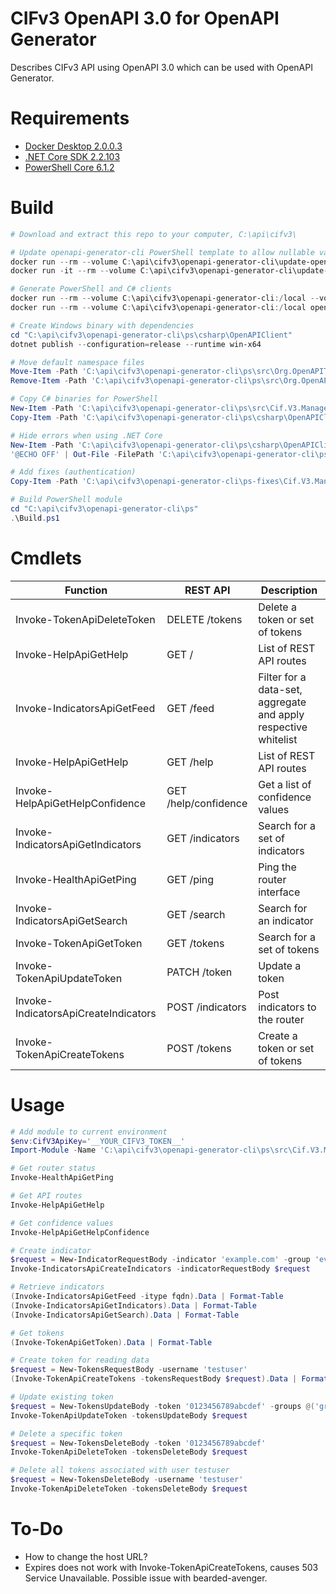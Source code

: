 # CIFv3 OpenAPI 3.0 for OpenAPI Generator
Describes CIFv3 API using OpenAPI 3.0 which can be used with OpenAPI Generator.

# Requirements
- [Docker Desktop 2.0.0.3](https://www.docker.com/products/docker-desktop)
- [.NET Core SDK 2.2.103](https://dotnet.microsoft.com/download)
- [PowerShell Core 6.1.2](https://github.com/PowerShell/PowerShell)

# Build
```powershell
# Download and extract this repo to your computer, C:\api\cifv3\

# Update openapi-generator-cli PowerShell template to allow nullable variables
docker run --rm --volume C:\api\cifv3\openapi-generator-cli\update-openapi-generator-cli:/mnt/tmp openapitools/openapi-generator-cli sh -c "cp /opt/openapi-generator/modules/openapi-generator-cli/target/*.jar /mnt/tmp/bin"
docker run -it --rm --volume C:\api\cifv3\openapi-generator-cli\update-openapi-generator-cli:/mnt/tmp crazymax/7zip sh -c "cd /mnt/tmp && 7z u bin/openapi-generator-cli.jar powershell"

# Generate PowerShell and C# clients
docker run --rm --volume C:\api\cifv3\openapi-generator-cli:/local --volume C:\api\cifv3\openapi-generator-cli\update-openapi-generator-cli\bin\openapi-generator-cli.jar:/opt/openapi-generator/modules/openapi-generator-cli/target/openapi-generator-cli.jar openapitools/openapi-generator-cli generate --generator-name powershell --input-spec /local/cifv3.yaml --output /local/ps --additional-properties packageName=Cif.V3.Management
docker run --rm --volume C:\api\cifv3\openapi-generator-cli:/local openapitools/openapi-generator-cli generate --generator-name csharp --input-spec /local/cifv3.yaml --output /local/ps/csharp/OpenAPIClient --additional-properties packageName=Cif.V3.Management,packageVersion=0.0.2,targetFramework=v5.0,netCoreProjectFile=true

# Create Windows binary with dependencies
cd "C:\api\cifv3\openapi-generator-cli\ps\csharp\OpenAPIClient"
dotnet publish --configuration=release --runtime win-x64

# Move default namespace files
Move-Item -Path 'C:\api\cifv3\openapi-generator-cli\ps\src\Org.OpenAPITools\*' -Destination 'C:\api\cifv3\openapi-generator-cli\ps\src\Cif.V3.Management' -Force
Remove-Item -Path 'C:\api\cifv3\openapi-generator-cli\ps\src\Org.OpenAPITools' -Recurse

# Copy C# binaries for PowerShell
New-Item -Path 'C:\api\cifv3\openapi-generator-cli\ps\src\Cif.V3.Management\Bin' -ItemType Directory -Force
Copy-Item -Path 'C:\api\cifv3\openapi-generator-cli\ps\csharp\OpenAPIClient\src\Cif.V3.Management\bin\Release\netstandard1.3\win-x64\publish\*.dll' -Destination 'C:\api\cifv3\openapi-generator-cli\ps\src\Cif.V3.Management\Bin\'

# Hide errors when using .NET Core
New-Item -Path 'C:\api\cifv3\openapi-generator-cli\ps\csharp\OpenAPIClient\bin' -ItemType Directory -Force
'@ECHO OFF' | Out-File -FilePath 'C:\api\cifv3\openapi-generator-cli\ps\csharp\OpenAPIClient\build.bat' -Encoding ascii

# Add fixes (authentication)
Copy-Item -Path 'C:\api\cifv3\openapi-generator-cli\ps-fixes\Cif.V3.Management.psm1' -Destination 'C:\api\cifv3\openapi-generator-cli\ps\src\Cif.V3.Management\'

# Build PowerShell module
cd "C:\api\cifv3\openapi-generator-cli\ps"
.\Build.ps1
```

# Cmdlets
| Function                             | REST API             | Description
|--------------------------------------|----------------------|-------------
| Invoke-TokenApiDeleteToken           | DELETE /tokens       | Delete a token or set of tokens
| Invoke-HelpApiGetHelp                | GET /                | List of REST API routes
| Invoke-IndicatorsApiGetFeed          | GET /feed            | Filter for a data-set, aggregate and apply respective whitelist
| Invoke-HelpApiGetHelp                | GET /help            | List of REST API routes
| Invoke-HelpApiGetHelpConfidence      | GET /help/confidence | Get a list of confidence values
| Invoke-IndicatorsApiGetIndicators    | GET /indicators      | Search for a set of indicators
| Invoke-HealthApiGetPing              | GET /ping            | Ping the router interface
| Invoke-IndicatorsApiGetSearch        | GET /search          | Search for an indicator
| Invoke-TokenApiGetToken              | GET /tokens          | Search for a set of tokens
| Invoke-TokenApiUpdateToken           | PATCH /token         | Update a token
| Invoke-IndicatorsApiCreateIndicators | POST /indicators     | Post indicators to the router
| Invoke-TokenApiCreateTokens          | POST /tokens         | Create a token or set of tokens

# Usage
```powershell
# Add module to current environment
$env:CifV3ApiKey='__YOUR_CIFV3_TOKEN__'
Import-Module -Name 'C:\api\cifv3\openapi-generator-cli\ps\src\Cif.V3.Management'

# Get router status
Invoke-HealthApiGetPing

# Get API routes
Invoke-HelpApiGetHelp

# Get confidence values
Invoke-HelpApiGetHelpConfidence

# Create indicator
$request = New-IndicatorRequestBody -indicator 'example.com' -group 'everyone' -provider 'me@me.com' -tags @('tag1', 'tag2')
Invoke-IndicatorsApiCreateIndicators -indicatorRequestBody $request

# Retrieve indicators
(Invoke-IndicatorsApiGetFeed -itype fqdn).Data | Format-Table
(Invoke-IndicatorsApiGetIndicators).Data | Format-Table
(Invoke-IndicatorsApiGetSearch).Data | Format-Table

# Get tokens
(Invoke-TokenApiGetToken).Data | Format-Table

# Create token for reading data
$request = New-TokensRequestBody -username 'testuser'
(Invoke-TokenApiCreateTokens -tokensRequestBody $request).Data | Format-Table

# Update existing token
$request = New-TokensUpdateBody -token '0123456789abcdef' -groups @('group1', 'group2')
Invoke-TokenApiUpdateToken -tokensUpdateBody $request

# Delete a specific token
$request = New-TokensDeleteBody -token '0123456789abcdef'
Invoke-TokenApiDeleteToken -tokensDeleteBody $request

# Delete all tokens associated with user testuser
$request = New-TokensDeleteBody -username 'testuser'
Invoke-TokenApiDeleteToken -tokensDeleteBody $request
```

# To-Do
- How to change the host URL?
- Expires does not work with Invoke-TokenApiCreateTokens, causes 503 Service Unavailable. Possible issue with bearded-avenger.
